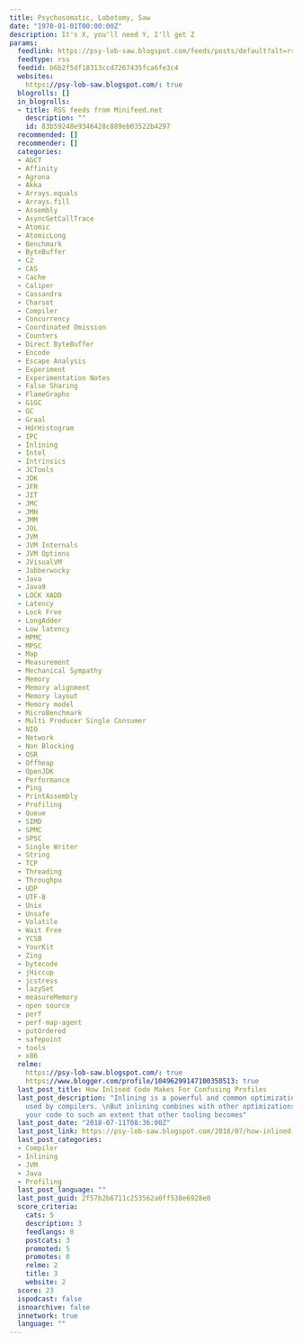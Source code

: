 ```yaml
---
title: Psychosomatic, Lobotomy, Saw
date: "1970-01-01T00:00:00Z"
description: It's X, you'll need Y, I'll get Z
params:
  feedlink: https://psy-lob-saw.blogspot.com/feeds/posts/default?alt=rss
  feedtype: rss
  feedid: b6b2f5df18313ccd7267435fca6fe3c4
  websites:
    https://psy-lob-saw.blogspot.com/: true
  blogrolls: []
  in_blogrolls:
  - title: RSS feeds from Minifeed.net
    description: ""
    id: 83b59248e9346428c889eb03522b4297
  recommended: []
  recommender: []
  categories:
  - AGCT
  - Affinity
  - Agrona
  - Akka
  - Arrays.equals
  - Arrays.fill
  - Assembly
  - AsyncGetCallTrace
  - Atomic
  - AtomicLong
  - Benchmark
  - ByteBuffer
  - C2
  - CAS
  - Cache
  - Caliper
  - Cassandra
  - Charset
  - Compiler
  - Concurrency
  - Coordinated Omission
  - Counters
  - Direct ByteBuffer
  - Encode
  - Escape Analysis
  - Experiment
  - Experimentation Notes
  - False Sharing
  - FlameGraphs
  - G1GC
  - GC
  - Graal
  - HdrHistogram
  - IPC
  - Inlining
  - Intel
  - Intrinsics
  - JCTools
  - JDK
  - JFR
  - JIT
  - JMC
  - JMH
  - JMM
  - JOL
  - JVM
  - JVM Internals
  - JVM Options
  - JVisualVM
  - Jabberwocky
  - Java
  - Java9
  - LOCK XADD
  - Latency
  - Lock Free
  - LongAdder
  - Low latency
  - MPMC
  - MPSC
  - Map
  - Measurement
  - Mechanical Sympathy
  - Memory
  - Memory alignment
  - Memory layout
  - Memory model
  - MicroBenchmark
  - Multi Producer Single Consumer
  - NIO
  - Network
  - Non Blocking
  - OSR
  - Offheap
  - OpenJDK
  - Performance
  - Ping
  - PrintAssembly
  - Profiling
  - Queue
  - SIMD
  - SPMC
  - SPSC
  - Single Writer
  - String
  - TCP
  - Threading
  - Throughpu
  - UDP
  - UTF-8
  - Unix
  - Unsafe
  - Volatile
  - Wait Free
  - YCSB
  - YourKit
  - Zing
  - bytecode
  - jHiccup
  - jcstress
  - lazySet
  - measureMemory
  - open source
  - perf
  - perf-map-agent
  - putOrdered
  - safepoint
  - tools
  - x86
  relme:
    https://psy-lob-saw.blogspot.com/: true
    https://www.blogger.com/profile/10496299147100350513: true
  last_post_title: How Inlined Code Makes For Confusing Profiles
  last_post_description: "Inlining is a powerful and common optimization technique
    used by compilers. \nBut inlining combines with other optimizations to transform
    your code to such an extent that other tooling becomes"
  last_post_date: "2018-07-11T08:36:00Z"
  last_post_link: https://psy-lob-saw.blogspot.com/2018/07/how-inlined-code-confusing-profiles.html
  last_post_categories:
  - Compiler
  - Inlining
  - JVM
  - Java
  - Profiling
  last_post_language: ""
  last_post_guid: 2f57b2b6711c253562a0ff538e6928e0
  score_criteria:
    cats: 5
    description: 3
    feedlangs: 0
    postcats: 3
    promoted: 5
    promotes: 0
    relme: 2
    title: 3
    website: 2
  score: 23
  ispodcast: false
  isnoarchive: false
  innetwork: true
  language: ""
---
```

